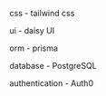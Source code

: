 css - tailwind css 




ui - daisy UI 


orm - prisma


database - PostgreSQL


authentication - Auth0
